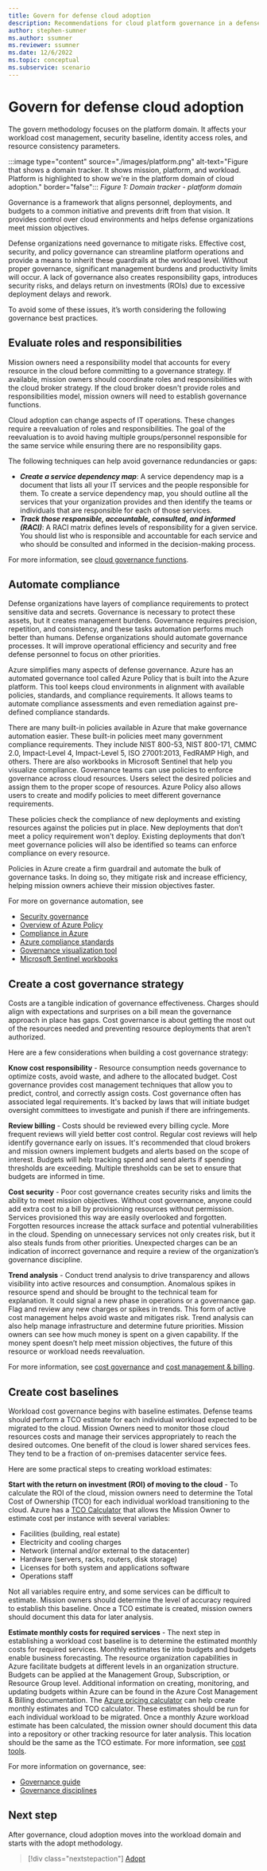 ```yaml
---
title: Govern for defense cloud adoption
description: Recommendations for cloud platform governance in a defense organization
author: stephen-sumner
ms.author: ssumner
ms.reviewer: ssumner
ms.date: 12/6/2022
ms.topic: conceptual
ms.subservice: scenario
---
```

# Govern for defense cloud adoption

The govern methodology focuses on the platform domain. It affects your workload cost management, security baseline, identity access roles, and resource consistency parameters.

:::image type="content" source="./images/platform.png" alt-text="Figure that shows a domain tracker. It shows mission, platform, and workload. Platform is highlighted to show we're in the platform domain of cloud adoption." border="false":::
*Figure 1: Domain tracker - platform domain*

Governance is a framework that aligns personnel, deployments, and budgets to a common initiative and prevents drift from that vision. It provides control over cloud environments and helps defense organizations meet mission objectives.

Defense organizations need governance to mitigate risks. Effective cost, security, and policy governance can streamline platform operations and provide a means to inherit these guardrails at the workload level. Without proper governance, significant management burdens and productivity limits will occur. A lack of governance also creates responsibility gaps, introduces security risks, and delays return on investments (ROIs) due to excessive deployment delays and rework.

To avoid some of these issues, it’s worth considering the following governance best practices.

## Evaluate roles and responsibilities

Mission owners need a responsibility model that accounts for every resource in the cloud before committing to a governance strategy. If available, mission owners should coordinate roles and responsibilities with the cloud broker strategy. If the cloud broker doesn't provide roles and responsibilities model, mission owners will need to establish governance functions.

Cloud adoption can change aspects of IT operations. These changes require a reevaluation of roles and responsibilities. The goal of the reevaluation is to avoid having multiple groups/personnel responsible for the same service while ensuring there are no responsibility gaps.

The following techniques can help avoid governance redundancies or gaps:

- ***Create a service dependency map***: A service dependency map is a document that lists all your IT services and the people responsible for them. To create a service dependency map, you should outline all the services that your organization provides and then identify the teams or individuals that are responsible for each of those services.
- ***Track those responsible, accountable, consulted, and informed (RACI)***: A RACI matrix defines levels of responsibility for a given service.  You should list who is responsible and accountable for each service and who should be consulted and informed in the decision-making process.

For more information, see [cloud governance functions](../../organize/cloud-governance.md).

## Automate compliance

Defense organizations have layers of compliance requirements to protect sensitive data and secrets. Governance is necessary to protect these assets, but it creates management burdens. Governance requires precision, repetition, and consistency, and these tasks automation performs much better than humans. Defense organizations should automate governance processes. It will improve operational efficiency and security and free defense personnel to focus on other priorities.

Azure simplifies many aspects of defense governance. Azure has an automated governance tool called Azure Policy that is built into the Azure platform. This tool keeps cloud environments in alignment with available policies, standards, and compliance requirements. It allows teams to automate compliance assessments and even remediation against pre-defined compliance standards.  

There are many built-in policies available in Azure that make governance automation easier. These built-in policies meet many government compliance requirements. They include NIST 800-53, NIST 800-171, CMMC 2.0, Impact-Level 4, Impact-Level 5, ISO 27001:2013, FedRAMP High, and others. There are also workbooks in Microsoft Sentinel that help you visualize compliance. Governance teams can use policies to enforce governance across cloud resources. Users select the desired policies and assign them to the proper scope of resources. Azure Policy also allows users to create and modify policies to meet different governance requirements.

These policies check the compliance of new deployments and existing resources against the policies put in place. New deployments that don’t meet a policy requirement won't deploy. Existing deployments that don’t meet governance policies will also be identified so teams can enforce compliance on every resource.

Policies in Azure create a firm guardrail and automate the bulk of governance tasks. In doing so, they mitigate risk and increase efficiency, helping mission owners achieve their mission objectives faster.

For more on governance automation, see

- [Security governance](../../secure/security-governance.md)
- [Overview of Azure Policy](/azure/governance/policy/)
- [Compliance in Azure](/azure/azure-government/documentation-government-plan-compliance)
- [Azure compliance standards](/azure/compliance/)
- [Governance visualization tool](https://github.com/microsoft/CloudAdoptionframework/tree/master/govern/AzureGovernanceVisualizer)
- [Microsoft Sentinel workbooks](/azure/sentinel/top-workbooks)

## Create a cost governance strategy

Costs are a tangible indication of governance effectiveness. Charges should align with expectations and surprises on a bill mean the governance approach in place has gaps. Cost governance is about getting the most out of the resources needed and preventing resource deployments that aren't authorized.

Here are a few considerations when building a cost governance strategy:

**Know cost responsibility** - Resource consumption needs governance to optimize costs, avoid waste, and adhere to the allocated budget. Cost governance provides cost management techniques that allow you to predict, control, and correctly assign costs. Cost governance often has associated legal requirements. It's backed by laws that will initiate budget oversight committees to investigate and punish if there are infringements.

**Review billing** - Costs should be reviewed every billing cycle. More frequent reviews will yield better cost control. Regular cost reviews will help identify governance early on issues. It's recommended that cloud brokers and mission owners implement budgets and alerts based on the scope of interest. Budgets will help tracking spend and send alerts if spending thresholds are exceeding. Multiple thresholds can be set to ensure that budgets are informed in time.

**Cost security** - Poor cost governance creates security risks and limits the ability to meet mission objectives. Without cost governance, anyone could add extra cost to a bill by provisioning resources without permission. Services provisioned this way are easily overlooked and forgotten. Forgotten resources increase the attack surface and potential vulnerabilities in the cloud. Spending on unnecessary services not only creates risk, but it also steals funds from other priorities. Unexpected charges can be an indication of incorrect governance and require a review of the organization’s governance discipline.

**Trend analysis** - Conduct trend analysis to drive transparency and allows visibility into active resources and consumption. Anomalous spikes in resource spend and should be brought to the technical team for explanation. It could signal a new phase in operations or a governance gap. Flag and review any new charges or spikes in trends. This form of active cost management helps avoid waste and mitigates risk. Trend analysis can also help manage infrastructure and determine future priorities. Mission owners can see how much money is spent on a given capability. If the money spent doesn’t help meet mission objectives, the future of this resource or workload needs reevaluation.

For more information, see [cost governance](../../govern/cost-management/index.md) and [cost management & billing](/azure/cost-management-billing/cost-management-billing-overview).

## Create cost baselines

Workload cost governance begins with baseline estimates. Defense teams should perform a TCO estimate for each individual workload expected to be migrated to the cloud. Mission Owners need to monitor those cloud resources costs and manage their services appropriately to reach the desired outcomes. One benefit of the cloud is lower shared services fees. They tend to be a fraction of on-premises datacenter service fees.

Here are some practical steps to creating workload estimates:

**Start with the return on investment (ROI) of moving to the cloud** - To calculate the ROI of the cloud, mission owners need to determine the Total Cost of Ownership (TCO) for each individual workload transitioning to the cloud. Azure has a [TCO Calculator](https://azure.microsoft.com/pricing/tco/calculator/) that allows the Mission Owner to estimate cost per instance with several variables:

- Facilities (building, real estate)
- Electricity and cooling charges
- Network (internal and/or  external to the datacenter)
- Hardware (servers, racks, routers, disk storage)
- Licenses for both system and applications software
- Operations staff

Not all variables require entry, and some services can be difficult to estimate. Mission owners should determine the level of accuracy required to establish this baseline. Once a TCO estimate is created, mission owners should document this data for later analysis.

**Estimate monthly costs for required services** - The next step in establishing a workload cost baseline is to determine the estimated monthly costs for required services. Monthly estimates tie into budgets and budgets enable business forecasting. The resource organization capabilities in Azure facilitate budgets at different levels in an organization structure. Budgets can be applied at the Management Group, Subscription, or Resource Group level. Additional information on creating, monitoring, and updating budgets within Azure can be found in the Azure Cost Management & Billing documentation. The [Azure pricing calculator](https://azure.microsoft.com/pricing/calculator/) can help create monthly estimates and TCO calculator. These estimates should be run for each individual workload to be migrated. Once a monthly Azure workload estimate has been calculated, the mission owner should document this data into a repository or other tracking resource for later analysis. This location should be the same as the TCO estimate. For more information, see [cost tools](../../govern/cost-management/toolchain.md).

For more information on governance, see:

- [Governance guide](../../govern/guides/complex/index.md)
- [Governance disciplines](../../govern/governance-disciplines.md)

## Next step

After governance, cloud adoption moves into the workload domain and starts with the adopt methodology.

> [!div class="nextstepaction"]
> [Adopt](adopt.md)
